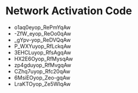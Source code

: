 # Network Activation Code
* o1aq0eyop_RePmYqAw
* -ZfW_eyop_ReOo0qAw
* _gYpv-yop_ReDVQqAw
* P_WXYuyop_RfLckqAw
* 3EHCLuyop_RfsAgqAw
* HX2E6Oyop_RfMysqAw
* zp4gduyop_RfMvgqAw
* CZhq7uyop_Rfc20qAw
* 6MsiEOyop_Zeo-gqAw
* LraKTOyop_Ze5WIqAw